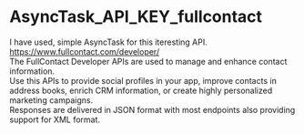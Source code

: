 # AsyncTask_API_KEY_fullcontact
I have used, simple AsyncTask for this iteresting API. 
<br>https://www.fullcontact.com/developer/ 
<br>The FullContact Developer APIs are used to manage and enhance contact information.
<br>Use this APIs to provide social profiles in your app, improve contacts in address books, 
enrich CRM information, or create highly personalized marketing campaigns.
<br>Responses are delivered in JSON format with most endpoints also providing support for XML format. 

